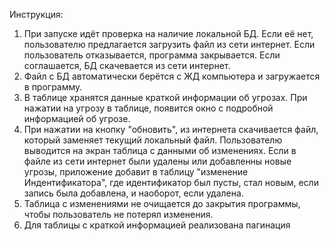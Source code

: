 Инструкция:
1. При запуске идёт проверка на наличие локальной БД. Если её нет, пользователю предлагается загрузить файл из сети интернет. Если пользователь отказывается, программа закрывается. Если соглашается, БД скачевается из сети интернет.
2. Файл с БД автоматически берётся с ЖД компьютера и загружается в программу.
3. В таблице хранятся данные краткой информации об угрозах. При нажатии на угрозу в таблице, появится окно с подробной информацией об угрозе.
4. При нажатии на кнопку "обновить", из интернета скачивается файл, который заменяет текущий локальный файл. Пользователю выводится на экран таблица с данными об изменениях. Если в файле из сети интернет были удалены или добавленны новые угрозы, приложение добавит в таблицу "изменение Индентификатора", где идентификатор был пусты, стал новым, если запись была добавлена, и наоборот, если удалена.
5. Таблица с изменениями не очищается до закрытия программы, чтобы пользователь не потерял изменения.
6. Для таблицы с краткой информацией реализована пагинация
